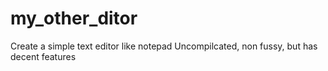 # my_other_ditor
Create a simple text editor like notepad
Uncompilcated, non fussy, but has decent features
